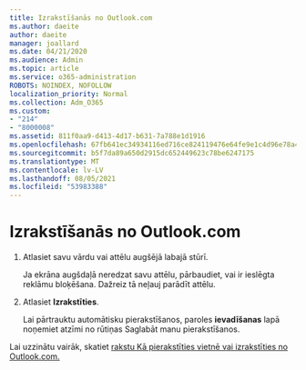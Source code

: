 ```yaml
---
title: Izrakstīšanās no Outlook.com
ms.author: daeite
author: daeite
manager: joallard
ms.date: 04/21/2020
ms.audience: Admin
ms.topic: article
ms.service: o365-administration
ROBOTS: NOINDEX, NOFOLLOW
localization_priority: Normal
ms.collection: Adm_O365
ms.custom:
- "214"
- "8000008"
ms.assetid: 811f0aa9-d413-4d17-b631-7a788e1d1916
ms.openlocfilehash: 67fb641ec34934116ed716ce824119476e64fe9e1c4d96e78a4d022f799763e5
ms.sourcegitcommit: b5f7da89a650d2915dc652449623c78be6247175
ms.translationtype: MT
ms.contentlocale: lv-LV
ms.lasthandoff: 08/05/2021
ms.locfileid: "53983388"
---
```

# <a name="how-to-sign-out-of-outlookcom"></a>Izrakstīšanās no Outlook.com

1. Atlasiet savu vārdu vai attēlu augšējā labajā stūrī.

    Ja ekrāna augšdaļā neredzat savu attēlu, pārbaudiet, vai ir ieslēgta reklāmu bloķēšana. Dažreiz tā neļauj parādīt attēlu.

2. Atlasiet **Izrakstīties**.

    Lai pārtrauktu automātisku pierakstīšanos, paroles **ievadīšanas** lapā noņemiet atzīmi no rūtiņas Saglabāt manu pierakstīšanos.

Lai uzzinātu vairāk, skatiet [rakstu Kā pierakstīties vietnē vai izrakstīties no Outlook.com.](https://support.office.com/article/e08eb8ac-ac27-49f4-a400-a47311e1ee7e?wt.mc_id=Office_Outlook_com_Alchemy)
  
